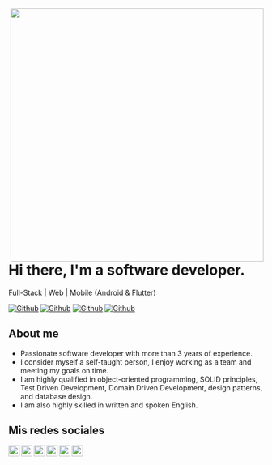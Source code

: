 <img align="right" width="500" height="500" src="https://github.com/DamianRincon/DamianRincon/blob/master/img/home-banner-bg.png">


# Hi there, I'm a software developer.

Full-Stack | Web | Mobile (Android & Flutter)

[![Github](https://img.shields.io/github/followers/wchoque?style=social)](https://github.com/wchoque)
[![Github](https://img.shields.io/github/last-commit/wchoque/wchoque)](https://github.com/wchoque/wchoque)
[![Github](https://img.shields.io/github/stars/wchoque/wchoque?style=social)](https://github.com/wchoque/wchoque)
[![Github](https://img.shields.io/github/watchers/wchoque/wchoque?style=social)](https://github.com/wchoque/wchoque)


## About me

- Passionate software developer with more than 3 years of experience. 
- I consider myself a self-taught person, I enjoy working as a team and meeting my goals on time. 
- I am highly qualified in object-oriented programming, SOLID principles, Test Driven Development,  Domain Driven Development, design patterns, and database design.
- I am also highly skilled in written and spoken English.

## Mis redes sociales

<a href="https://twitter.com/damiarc_dev">
  <img align="left" alt="damianrincondrc" width="22px" src="https://img.icons8.com/fluent/48/000000/twitter.png"/>
</a>
<a href="https://www.linkedin.com/in/wilber-alex-choque-itusaca/">
  <img align="left" alt="Linkdein" width="22px" src="https://cdn.jsdelivr.net/npm/simple-icons@v3/icons/linkedin.svg" />
</a>
<a href="https://github.com/wchoque/">
  <img align="left" alt="Github" width="22px" src="https://img.icons8.com/fluent/48/000000/github.png"/>
</a>
<a href="https://play.google.com/store/apps/developer?id=wchoque">
  <img align="left" alt="GooglePlay" width="22px" src="https://img.icons8.com/color/48/000000/google-play.png"/>
</a>
<a href="mailto:wchoquedev@gmail.com">
  <img align="left" alt="Gmail" width="22px" src="https://img.icons8.com/fluent/48/000000/gmail.png"/>
</a>
<a href="https://www.facebook.com/wilberalex.choqueitusaca">
  <img align="left" alt="Facebook" width="22px" src="https://img.icons8.com/android/24/000000/facebook.png"/>
</a>
